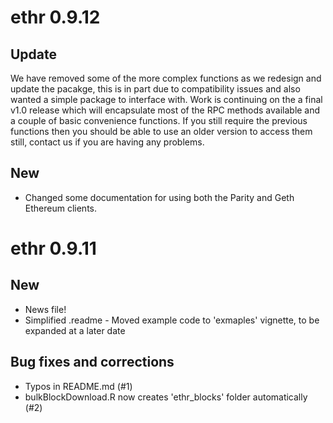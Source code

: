 # ethr 0.9.12

## Update

We have removed some of the more complex functions as we redesign and update the pacakge, this is in part due to compatibility issues and also wanted a simple package to interface with. Work is continuing on the a final v1.0 release which will encapsulate most of the RPC methods available and a couple of basic convenience functions. If you still require the previous functions then you should be able to use an older version to access them still, contact us if you are having any problems.

## New

* Changed some documentation for using both the Parity and Geth Ethereum clients.

# ethr 0.9.11

## New

* News file!
* Simplified .readme - Moved example code to 'exmaples' vignette, to be expanded at a later date

## Bug fixes and corrections

* Typos in README.md (#1)
* bulkBlockDownload.R now creates 'ethr_blocks' folder automatically (#2)
